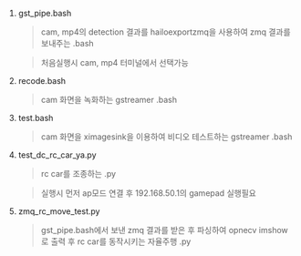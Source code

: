 1. gst_pipe.bash
    >cam, mp4의 detection 결과를 hailoexportzmq을 사용하여 zmq 결과를 보내주는 .bash

    > 처음실행시 cam, mp4 터미널에서 선택가능

2. recode.bash
    >cam 화면을 녹화하는 gstreamer .bash

3. test.bash
    >cam 화면을 ximagesink을 이용하여 비디오 테스트하는 gstreamer .bash

4. test_dc_rc_car_ya.py
    >rc car를 조종하는 .py

    >실행시 먼저 ap모드 연결 후 192.168.50.1의 gamepad 실행필요

5. zmq_rc_move_test.py
    >gst_pipe.bash에서 보낸 zmq 결과를 받은 후 파싱하여 opnecv imshow로 출력 후 rc car를 동작시키는 자율주행 .py